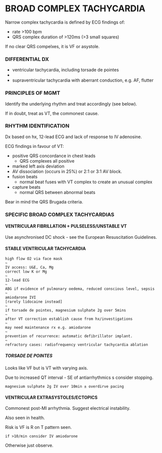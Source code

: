 # BROAD COMPLEX TACHYCARDIA

Narrow complex tachycardia is defined by ECG findings of:

- rate >100 bpm
- QRS complex duration of >120ms (>3 small squares)

If no clear QRS compelxes, it is VF or asystole.


### DIFFERENTIAL DX

- ventricular tachycardia, including torsade de pointes
- 
- supraventricular tachycardia with aberrant conduction, e.g. AF, flutter

### PRINCIPLES OF MGMT

Identify the underlying rhythm and treat accordingly (see below).

If in doubt, treat as VT, the commonest cause.

### RHYTHM IDENTIFICATION

Dx based on hx, 12-lead ECG and lack of response to IV adenosine.

ECG findings in favour of VT:

- positive QRS concordance in chest leads
	- QRS complexes all positive
- marked left axis deviation
- AV dissociation (occurs in 25%) or 2:1 or 3:1 AV block.
- fusion beats
	- normal beat fuses with VT complex to create an unusual complex
- capture beats
	- normal QRS between abnormal beats

Bear in mind the QRS Brugada criteria.

### SPECIFIC BROAD COMPLEX TACHYCARDIAS

#### VENTRICULAR FIBRILLATION + PULSELESS/UNSTABLE VT

Use asynchronised DC shock - see the European Resuscitation Guidelines.

#### STABLE VENTRICULAR TACHYCARDIA

	high flow O2 via face mask
	~
	IV access: U&E, Ca, Mg
	correct low K or Mg
	~
	12-lead ECG
	~
	ABG if evidence of pulmonary oedema, reduced conscious level, sepsis
	~
	amiodarone IVI
	[rarely lidocaine instead]
	~
	if torsade de pointes, magnesium sulphate 2g over 5mins
	~
	after VT correction establish cause from hx/investigations
	~
	may need maintenance rx e.g. amiodarone
	~
	prevention of recurrence: automatic defibrillator implant.
	~
	refractory cases: radiofrequency ventricular tachycardia ablation

##### TORSADE DE POINTES

Looks like VF but is VT with varying axis.

Due to increased QT interval - SE of antiarrhythmics s consider stopping.

	magnesium sulphate 2g IV over 10min ± overdirve pacing

#### VENTRICULAR EXTRASYSTOLES/ECTOPICS

Commonest post-MI arrhythmia. Suggest electrical instability.

Also seen in health.

Risk is VF is R on T pattern seen.

	if >10/min consider IV amiodarone

Otherwise just observe.

